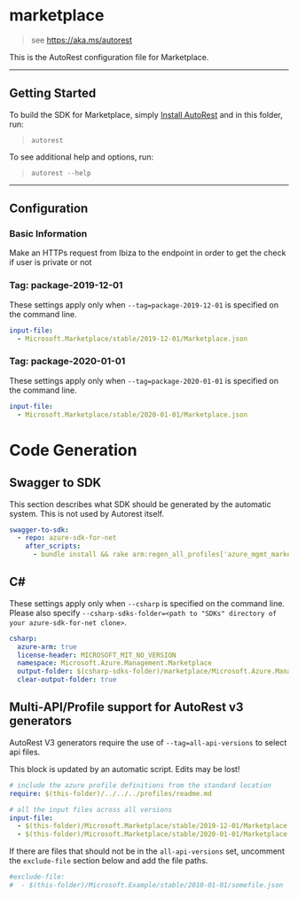 # marketplace

> see https://aka.ms/autorest

This is the AutoRest configuration file for Marketplace.

---

## Getting Started

To build the SDK for Marketplace, simply [Install AutoRest](https://aka.ms/autorest/install) and in this folder, run:

> `autorest`

To see additional help and options, run:

> `autorest --help`

---

## Configuration

### Basic Information

Make an HTTPs request from Ibiza to the endpoint in order to get the check if user is private or not


### Tag: package-2019-12-01

These settings apply only when `--tag=package-2019-12-01` is specified on the command line.

```yaml $(tag) == 'package-2019-12-01'
input-file:
  - Microsoft.Marketplace/stable/2019-12-01/Marketplace.json
```

### Tag: package-2020-01-01

These settings apply only when `--tag=package-2020-01-01` is specified on the command line.

```yaml $(tag) == 'package-2020-01-01'
input-file:
  - Microsoft.Marketplace/stable/2020-01-01/Marketplace.json
```

# Code Generation

## Swagger to SDK

This section describes what SDK should be generated by the automatic system.
This is not used by Autorest itself.

``` yaml $(swagger-to-sdk)
swagger-to-sdk:
  - repo: azure-sdk-for-net
    after_scripts:
      - bundle install && rake arm:regen_all_profiles['azure_mgmt_marketplace']
```

## C#

These settings apply only when `--csharp` is specified on the command line.
Please also specify `--csharp-sdks-folder=<path to "SDKs" directory of your azure-sdk-for-net clone>`.

``` yaml $(csharp)
csharp:
  azure-arm: true
  license-header: MICROSOFT_MIT_NO_VERSION
  namespace: Microsoft.Azure.Management.Marketplace
  output-folder: $(csharp-sdks-folder)/marketplace/Microsoft.Azure.Management.Marketplace/src/Generated
  clear-output-folder: true
```

## Multi-API/Profile support for AutoRest v3 generators 

AutoRest V3 generators require the use of `--tag=all-api-versions` to select api files.

This block is updated by an automatic script. Edits may be lost!

``` yaml $(tag) == 'all-api-versions' /* autogenerated */
# include the azure profile definitions from the standard location
require: $(this-folder)/../../../profiles/readme.md

# all the input files across all versions
input-file:
  - $(this-folder)/Microsoft.Marketplace/stable/2019-12-01/Marketplace.json
  - $(this-folder)/Microsoft.Marketplace/stable/2020-01-01/Marketplace.json

```

If there are files that should not be in the `all-api-versions` set, 
uncomment the  `exclude-file` section below and add the file paths.

``` yaml $(tag) == 'all-api-versions'
#exclude-file: 
#  - $(this-folder)/Microsoft.Example/stable/2010-01-01/somefile.json
```
